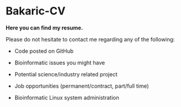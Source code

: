# Bakaric-CV

**Here you can find my resume.**

Please do not hesitate to contact me regarding any of the following:

 - Code posted on GitHub 
     
 - Bioinformatic issues you might have

 - Potential science/industry related project

 - Job opportunities (permanent/contract, part/full time)

 - Bioinformatic Linux system administration 
